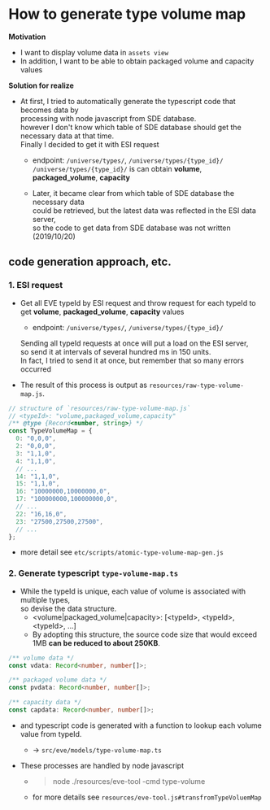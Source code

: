 
# How to generate type volume map

**Motivation**

  * I want to display volume data in `assets view`
  * In addition, I want to be able to obtain packaged volume and capacity values

**Solution for realize**

  + At first, I tried to automatically generate the typescript code that becomes data by  
  processing with node javascript from SDE database.  
  however I don't know which table of SDE database should get the necessary data at that time.  
  Finally I decided to get it with ESI request
    * endpoint: `/universe/types/`, `/universe/types/{type_id}/`  
      `/universe/types/{type_id}/` is can obtain **volume**, **packaged_volume**, **capacity**

    * Later, it became clear from which table of SDE database the necessary data  
    could be retrieved, but the latest data was reflected in the ESI data server,  
    so the code to get data from SDE database was not written (2019/10/20)

## code generation approach, etc.

### 1. ESI request

  * Get all EVE typeId by ESI request and throw request for each typeId to get **volume**, **packaged_volume**, **capacity** values
    + endpoint: `/universe/types/`, `/universe/types/{type_id}/`

    Sending all typeId requests at once will put a load on the ESI server,  
    so send it at intervals of several hundred ms in 150 units.  
    In fact, I tried to send it at once, but remember that so many errors occurred

  + The result of this process is output as `resources/raw-type-volume-map.js`.

  ```js
// structure of `resources/raw-type-volume-map.js`
// <typeId>: "volume,packaged_volume,capacity"
/** @type {Record<number, string>} */
const TypeVolumeMap = {
    0: "0,0,0",
    2: "0,0,0",
    3: "1,1,0",
    4: "1,1,0",
    // ...
    14: "1,1,0",
    15: "1,1,0",
    16: "10000000,10000000,0",
    17: "100000000,100000000,0",
    // ...
    22: "16,16,0",
    23: "27500,27500,27500",
    // ...
};
  ```
  + more detail see `etc/scripts/atomic-type-volume-map-gen.js`

### 2. Generate typescript `type-volume-map.ts`

  + While the typeId is unique, each value of volume is associated with multiple types,  
    so devise the data structure.
    * &lt;volume|packaged_volume|capacity>: [&lt;typeId>, &lt;typeId>, &lt;typeId>, ...]
    * By adopting this structure, the source code size that would exceed 1MB **can be reduced to about 250KB**.

```ts
/** volume data */
const vdata: Record<number, number[]>;

/** packaged volume data */
const pvdata: Record<number, number[]>;

/** capacity data */
const capdata: Record<number, number[]>;
```

  + and typescript code is generated with a function to lookup each volume value from typeId.
    + -> `src/eve/models/type-volume-map.ts`

  + These processes are handled by node javascript
    + > node ./resources/eve-tool -cmd type-volume
    + for more details see `resources/eve-tool.js#transfromTypeVoluemMap`
